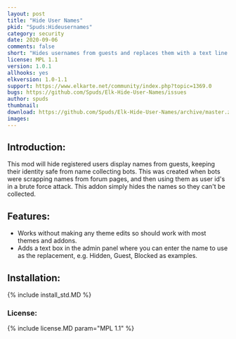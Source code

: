 ```yaml
---
layout: post
title: "Hide User Names"
pkid: "Spuds:Hideusernames"
category: security
date: 2020-09-06
comments: false
short: "Hides usernames from guests and replaces them with a text line of your choice"
license: MPL 1.1
version: 1.0.1
allhooks: yes
elkversion: 1.0-1.1
support: https://www.elkarte.net/community/index.php?topic=1369.0
bugs: https://github.com/Spuds/Elk-Hide-User-Names/issues
author: spuds
thumbnail:
download: https://github.com/Spuds/Elk-Hide-User-Names/archive/master.zip
images:
---
```


## Introduction:
This mod will hide registered users display names from guests, keeping their identity safe from name collecting bots.  This was created when bots were scrapping names from forum pages, and then using them as user id's in a brute force attack.  This addon simply hides the names so they can't be collected.

## Features:

-  Works without making any theme edits so should work with most themes and addons.
-  Adds a text box in the admin panel where you can enter the name to use as the replacement, e.g. Hidden, Guest, Blocked as examples.

## Installation:
{% include install_std.MD %}

### License:
{% include license.MD param="MPL 1.1" %}